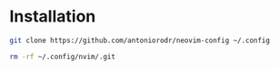 # Installation

```bash
git clone https://github.com/antoniorodr/neovim-config ~/.config

```

```bash
rm -rf ~/.config/nvim/.git
```
